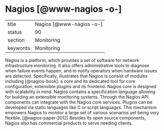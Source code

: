 # Nagios [@www-nagios -o-]


|          |                          |
| -------- | ------------------------ |
| title    | Nagios [@www-nagios -o-] | 
| status   | 90                       |
| section  | Monitoring               |
| keywords | Monitoring               |



Nagios is a platform, which provides a set of software for network
infrastructure monitoring. It also offers administrative tools to
diagnose when failure events happen, and to notify operators when
hardware issues are detected. Specifically, illustrates that Nagios is
consist of modules including [@nagios-book]: a core and its
dedicated tool for core configuration, extensible plugins and its
frontend. Nagios core is designed with scalability in mind.  Nagios
contains a specification language allowing for building an extensible
monitoring systems.  Through the Nagios API components can integrate
with the Nagios core services. Plugins can be developed via static
languages like C or script languages. This mechanism empowers Nagios
to monitor a large set of various scenarios yet being very
flexible. [@nagios-paper-2012] Besides its open source components,
Nagios also has commercial products to serve needing clients.


